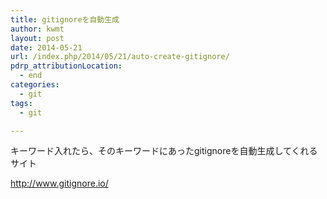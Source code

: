 ```yaml
---
title: gitignoreを自動生成
author: kwmt
layout: post
date: 2014-05-21
url: /index.php/2014/05/21/auto-create-gitignore/
pdrp_attributionLocation:
  - end
categories:
  - git
tags:
  - git

---
```

キーワード入れたら、そのキーワードにあったgitignoreを自動生成してくれるサイト
  
<http://www.gitignore.io/>